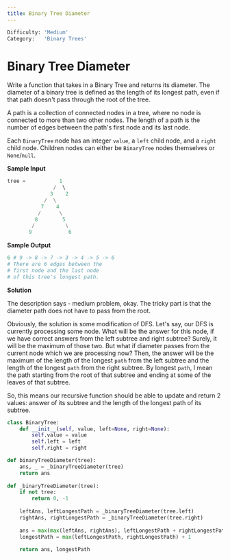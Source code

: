 ```yaml
---
title: Binary Tree Diameter
---
```


```python
Difficulty: 'Medium'
Category:   'Binary Trees'
```

# Binary Tree Diameter

Write a function that takes in a Binary Tree and returns its diameter. The diameter of a binary tree is defined as the length of its longest path, even if that path doesn't pass through the root of the tree. 

A path is a collection of connected nodes in a tree, where no node is connected to more than two other nodes. The length of a path is the number of edges between the path's first node and its last node.

Each `BinaryTree` node has an integer `value`, a `left` child node, and a `right` child node. Children nodes can either be `BinaryTree` nodes themselves or `None`/`null`.

**Sample Input**
```python
tree =           1
               /  \	
              3    2
            /  \
           7    4
          /      \
         8        5
        /          \
       9            6
```

**Sample Output**
```python
6 # 9 -> 8 -> 7 -> 3 -> 4 -> 5 -> 6
# There are 6 edges between the
# first node and the last node
# of this tree's longest path. 
```

**Solution**

The description says - medium problem, okay. The tricky part is that the diameter path does not have to pass from the root. 

Obviously, the solution is some modification of DFS. Let's say, our DFS  is currently processing some node. What will be the answer for this node, if we have correct answers from the left subtree and right subtree? Surely, it will be the maximum of those two. But what if diameter passes from the current node which we are processing now? Then, the answer will be the maximum of the length of the longest `path` from the left subtree and the length of the longest `path` from the right subtree. By longest `path`, I mean the path starting from the root of that subtree and ending at some of the leaves of that subtree.

So, this means our recursive function should be able to update and return 2 values: answer of its subtree and the length of the longest path of its subtree. 
```python
class BinaryTree:
    def __init__(self, value, left=None, right=None):
        self.value = value
        self.left = left
        self.right = right

def binaryTreeDiameter(tree):
    ans, _ = _binaryTreeDiameter(tree)
    return ans
		
def _binaryTreeDiameter(tree):
    if not tree:
        return 0, -1
	
    leftAns, leftLongestPath = _binaryTreeDiameter(tree.left)
    rightAns, rightLongestPath = _binaryTreeDiameter(tree.right)
	
    ans = max(max(leftAns, rightAns), leftLongestPath + rightLongestPath + 2)
    longestPath = max(leftLongestPath, rightLongestPath) + 1
	
    return ans, longestPath
```
